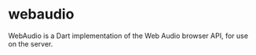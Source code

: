 webaudio
========

WebAudio is a Dart implementation of the Web Audio browser API, for use on the server.
